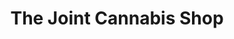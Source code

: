---
title: "The Joint Cannabis Shop"
url: /winnipeg/the-joint-cannabis-shop-portage-avenue/
shop: Hanf
---